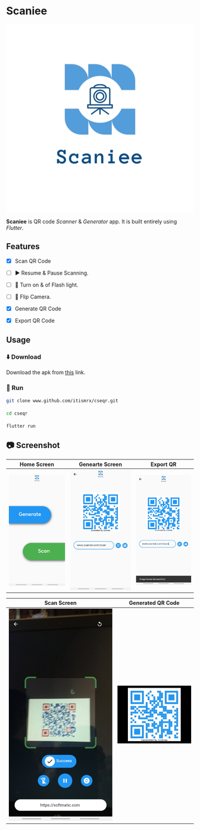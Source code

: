 # Scaniee
![Scaniee](assets/logo.png "Scaniee")

**Scaniee** is QR code *Scanner* & *Generator* app. It is built entirely using *Flutter*. 

## Features
* [x]  Scan QR Code
  * [ ]  ▶️ Resume & Pause Scanning.
  * [ ] 🔦 Turn on & of Flash light.
  * [ ] 📸 Flip Camera.  <br>
* [x]  Generate QR Code
* [x]  Export QR Code


## Usage
### ⬇️ Download
Download the apk from [this](www.googledrive.com/kkd "this") link.

### 🏃 Run 
```bash
git clone www.github.com/itismrx/cseqr.git

cd cseqr

flutter run
```
## 📷️ Screenshot
|Home Screen|Genearte Screen|Export QR|
|--|--|----|
|![](screenshot/home-screen.jpg)|![](screenshot/generate-screen.jpg)|![](screenshot/save-image-screen.jpg)|

|Scan Screen|Generated QR Code|
|---|---|
|![](screenshot/scan-screen.jpg)|![](screenshot/generated-qr-image.jpg)|
